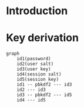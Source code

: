 # Introduction


# Key derivation 

```mermaid
graph
    id1(password)
    id2(user salt)
    id3(user key)
    id4(session salt)
    id5(session key)
    id1 -- pbkdf2 --- id3
    id2 --- id3
    id3 -- pbkdf2 --- id5
    id4 --- id5
  
```
